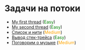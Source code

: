 # **Задачи на потоки**

* [My first thread]() (<span style="color:green">Easy</span>)
* [My second thread]() (<span style="color:green">Easy</span>)
* [Список и нити]() (<span style="color:orange">Medium</span>)
* [Вывод стек-трейса]() (<span style="color:green">Easy</span>)
* [Поговорим о музыке]() (<span style="color:orange">Medium</span>)